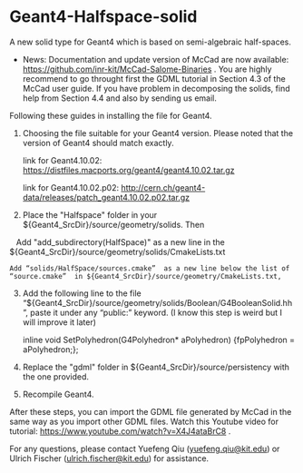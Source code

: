 # Geant4-Halfspace-solid
A new solid type for Geant4 which is based on semi-algebraic half-spaces. 

* News: Documentation and update version of McCad are now available: https://github.com/inr-kit/McCad-Salome-Binaries . You are highly recommend to go throught first the GDML tutorial in Section 4.3 of the McCad user guide. If you have problem in decomposing the solids, find help from Section 4.4 and also by sending us email. 


Following these guides in installing the file for Geant4. 

1. Choosing the file suitable for your Geant4 version. Please noted that the version of Geant4 should match exactly. 

    link for Geant4.10.02: https://distfiles.macports.org/geant4/geant4.10.02.tar.gz
    
    link for Geant4.10.02.p02:  http://cern.ch/geant4-data/releases/patch_geant4.10.02.p02.tar.gz

2. Place the "Halfspace" folder in your ${Geant4_SrcDir}/source/geometry/solids. Then 
    
    Add "add_subdirectory(HalfSpace)" as a new line in the  ${Geant4_SrcDir}/source/geometry/solids/CmakeLists.txt
    
    Add “solids/HalfSpace/sources.cmake”  as a new line below the list of “source.cmake”  in ${Geant4_SrcDir}/source/geometry/CmakeLists.txt, 

3. Add the following line to the file “${Geant4_SrcDir}/source/geometry/solids/Boolean/G4BooleanSolid.hh”, paste it under any “public:” keyword. (I know this step is weird but I will improve it later)

    inline void    SetPolyhedron(G4Polyhedron* aPolyhedron) {fpPolyhedron = aPolyhedron;};


3. Replace the "gdml" folder in ${Geant4_SrcDir}/source/persistency with the one provided.

4. Recompile Geant4. 

After these steps, you can import the GDML file generated by McCad in the same way as you import other GDML files. Watch this Youtube video for tutorial: https://www.youtube.com/watch?v=X4J4ataBrC8 .

For any questions, please contact Yuefeng Qiu (yuefeng.qiu@kit.edu) or Ulrich Fischer (ulrich.fischer@kit.edu) for assistance.
